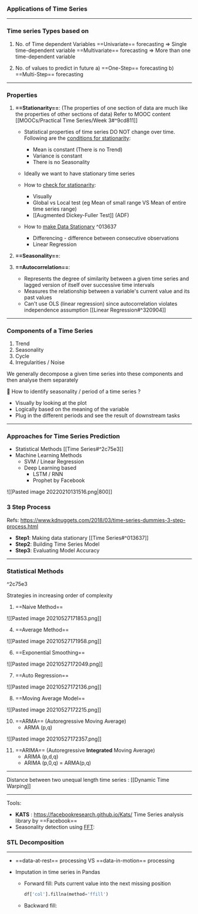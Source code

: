 ### Applications of Time Series
---
### Time series Types based on 
1. No. of Time dependent Variables
==Univariate== forecasting => Single time-dependent variable
==Multivariate== forecasting => More than one time-dependent variable

2. No. of values to predict in future
	a) ==One-Step== forecasting	
	b) ==Multi-Step== forecasting
 
---
### Properties
1. **==Stationarity==**:
	(The properties of one section of data are much like the properties of other sections of data)
		Refer to MOOC content [[MOOCs/Practical Time Series/Week 3#^9cd811]]
	-	Statistical properties of time series DO NOT change over time. 
		Following are the <u>conditions for stationarity</u>:
		-	Mean is constant (There is no Trend)
		-	Variance is constant
		-	There is no Seasonality


	-	Ideally we want to have stationary time series

	- How to <u>check for stationarity</u>:
		- Visually
		- Global vs Local test (eg Mean of small range VS Mean of entire time series range)
		- [[Augmented Dickey-Fuller Test]] (ADF)

	- How to <u>make Data Stationary</u> ^013637
		- Differencing - difference between consecutive observations
		- Linear Regression

3. **==Seasonality==**:
4. **==Autocorrelation==**: 
	- Represents the degree of similarity between a given time series and lagged version of itself over successive time intervals
	- Measures the relationship between a variable's current value and its past values
	- Can't use OLS (linear regression) since autocorrelation violates independence assumption [[Linear Regression#^320904]]


---
### Components of a Time Series
1. Trend
2. Seasonality
3. Cycle
4. Irregularities / Noise

We generally decompose a given time series into these components and then analyse them separately

🥊  How to identify seasonality / period of a time series ?
- Visually by looking at the plot
- Logically based on the meaning of the variable
- Plug in the different periods and see the result of downstream tasks 

---
### Approaches for Time Series Prediction
- Statistical Methods [[Time Series#^2c75e3]]
- Machine Learning Methods
	- SVM / Linear Regression
	- Deep Learning based
		- LSTM / RNN
		- Prophet by Facebook

![[Pasted image 20220210131516.png|800]]

### 3 Step Process
Refs: 
https://www.kdnuggets.com/2018/03/time-series-dummies-3-step-process.html

-	**Step1**: Making data stationary [[Time Series#^013637]]
-	**Step2**: Building Time Series Model
-	**Step3**: Evaluating Model Accuracy


---
### Statistical Methods
^2c75e3

Strategies in increasing order of complexity
1. ==Naive Method==

![[Pasted image 20210527171853.png]]

4. ==Average Method==

![[Pasted image 20210527171958.png]]

6. ==Exponential Smoothing==

![[Pasted image 20210527172049.png]]

7. ==Auto Regression==

![[Pasted image 20210527172136.png]]

8. ==Moving Average Model==

![[Pasted image 20210527172215.png]]

10. ==ARMA== (Autoregressive Moving Average)
	- ARMA (p,q)

![[Pasted image 20210527172357.png]]


11. ==ARIMA== (Autoregressive **Integrated** Moving Average)
	- ARIMA (p,d,q)
	- ARIMA (p,0,q) = ARMA(p,q)


---

Distance between two unequal length time series : [[Dynamic Time Warping]]

---

Tools:
- **KATS** : https://facebookresearch.github.io/Kats/
Time Series analysis library by ==Facebook==
- Seasonality detection using [FFT](https://towardsdatascience.com/how-to-detect-seasonality-outliers-and-changepoints-in-your-time-series-5d0901498cff#:~:text=FFTDetector%20%E2%80%94%20Fast%20Fourier%20Transform%20Seasonality%20Detector):


### STL Decomposition


---
- ==data-at-rest== processing VS ==data-in-motion== processing


- Imputation in time series in Pandas
	- Forward fill: Puts current value into the next missing position
	  ```python
	  df['col'].fillna(method='ffill')
	  ```
	- Backward fill: